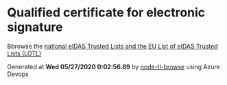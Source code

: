 # Qualified certificate for electronic signature 
 Bbrowse the [national eIDAS Trusted Lists and the EU List of eIDAS Trusted Lists (LOTL)](https://webgate.ec.europa.eu/tl-browser/#/) 
 
 
Generated at **Wed 05/27/2020  0:02:56.89** by [node-tl-browse](https://github.com/ymedlop/node-tl-browser) using Azure Devops 
